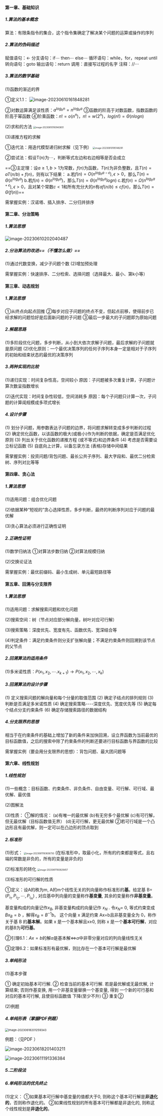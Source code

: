 #### 第一章、基础知识

##### 1.算法的基本概念

算法：有限条指令的集合，这个指令集确定了解决某个问题的运算或操作的序列



##### 2.算法的伪码描述

赋值语句：$\leftarrow$
分支语句：if$\cdots$ then$\cdots$ else$\cdots$
循环语句：while，for，repeat  until
转向语句：goto
输出语句：return
调用：直接写过程的名字
注释：//$\cdots$

##### 3.算法的数学基础

(1)函数的渐近的界

①定义1.1：
![image-20230610161848281](https://s2.loli.net/2023/07/31/8zYAwcTVvnURHho.png)

②对数运算满足该性质：$a^{log_bn}=n^{log_ba}$
③函数的阶高于对数函数，指数函数的阶高于幂函数
④阶乘函数：$n!=o(n^n)，n!=w(2^n)，log(n!)=\Theta(nlogn)$

(2)求和的方法
<img src="https://s2.loli.net/2023/07/31/ngPRilKjyDE1krI.png" alt="image-20230610193943651" style="zoom:50%;" />

(3)递推方程的求解

①迭代法：用迭代模型递归树求解（见下例）
<img src="https://s2.loli.net/2023/07/31/tPWSGbCHaQp1U4k.png" alt="image-20230610195148291" style="zoom:50%;" />

②尝试法：假设T(n)为$\cdots$，判断等式左边和右边相等是否会成立

==③主定理：设$a\ge1,b>1$为常数，$f(n)$为函数，$T(n)$为非负整数，且$T(n)=aT(n/b)+f(n)$，则有以下结果：
a.若$f(n)=O(n^{log_ba-\epsilon}),\epsilon>0$，那么$T(n)=\Theta(n^{log_ba})$
b.若$f(n)=\Theta(n^{log_ba})$，那么$T(n)=\Theta(n^{log_ba}logn)$
c.若$f(n)=\Omega(n^{log_ba+\epsilon}),\epsilon>0$，且对某个常数$c<1$和所有充分大的$n$有$af(n/b)\le cf(n)$，那么$T(n)=\Theta(f(n))$==

需掌握实例：汉诺塔、插入排序、二分归并排序

#### 第二章、分治策略

##### 1.算法思想

![image-20230610202040487](https://s2.loli.net/2023/07/31/AyVuX63MNlLfYzn.png)

##### 2.分治算法的改进==（不懂怎么做）==

(1)通过代数变换，减少子问题个数
(2)增加预处理

需掌握实例：快速排序、二分检索、选择问题（选择最大、最小、第k小等）

#### 第三章、动态规划

##### 1.算法思想

①从终点向起点回推
②每步对应子问题的终点不变，但起点前移，使得前步已经求解的问题恰好是后面新问题的子问题
③最后一步最大的子问题即为原始问题

##### 2.解题思路

(1)多阶段优化问题，多步判断，从小到大依次求解子问题，最后求解的子问题就是原问题
(2)优化原则：一个最优决策序列的任何子序列本身一定是相对于子序列的初始和结束状态的最优的决策序列

##### 3.两种实现的比较

(1)递归实现：时间复杂性高，空间较小
原因：子问题被多次重复计算，子问题计算次数呈指数增长

(2)迭代实现：时间复杂性较低，空间消耗多
原因：每个子问题只计算一次，子问题的计算闺规模成多项式增长

##### 4.设计步骤

(1) 划分子问题，用参数表达子问题的边界，将问题求解转变成多步判断的过程
(2) 确定优化函数，以该函数的极大(或极小)作为判断的依据，确定是否满足优化原则
(3) 列出关于优化函数的递推方程 (或不等式)和边界条件
(4) 考虑是否需要设立标记函数
(5) 自底向上计算，以备忘录方法 (表格)存储中间结果

需掌握实例：投资问题/背包问题、最长公共子序列、最大字段和、最优二分检索树、序列对比等等

#### 第四章、贪心法

##### 1.算法思想

(1)适用问题：组合优化问题

(2)依据某种“短视的”贪心选择性质，多步判断，最终的判断序列对应于问题的最优解

(3)贪心算法必须进行正确性证明

##### 2.正确性证明

(1)数学归纳法
①对算法步数归纳
②对算法规模归纳

(2)交换论证法

需掌握实例：最优前缀码、最小生成树、单元最短路径等

#### 第五章、回溯与分支限界

##### 1.算法思想

(1)适用问题：求解搜索问题和优化问题

(2)搜索空间：树（节点对应部分解向量，树叶对应可行解）

(3)搜索策略：深度优先、宽度有先、函数优先、宽深结合等

(4)判定条件：满足约束条件则分支扩张解向量；不满足约束条件则回溯到该节点的父节点

##### 2.回溯算法的适用条件

(1)多米诺性质：$P(x_1,x_2,\cdots.x_{k+1})\rightarrow P(x_1,x_2,\cdots,x_k)$

##### 3.回溯算法的设计步骤

(1) 定义搜索问题的解向量和每个分量的取值范围 
(2) 确定子结点的排列规则 
(3) 判断是否满足多米诺性质 
(4) 确定搜索策略----深度优先、宽度优先等 
(5) 确定每个结点分支约束条件 
(6) 确定存储搜索路径的数据结构

##### 4.分支限界的思想

相当于在约束条件的基础上增加了新的条件来加快回溯，设立界函数为当前最优的目标函数值，之后的搜索中除了约束条件的判断还要进行目标函数与界函数的比较

需掌握实例（要会用分支限界的思想）：背包问题、最大团问题等

####  第六章、线性规划

##### 1.线性规划

(1)一些概念：目标函数、约束条件、非负条件、自由变量、可行解、可行域、最优解、最优值

(2)图解法

(3)性质：
①解的情况：
(a)有唯一的最优解
(b)有无穷多个最优解
(c)有可行解，但无最优解（目标函数值无界）
(d)无可行解，更无最优解
②若可行域是一个凸边形且有最优解，则一定可以在凸边形的顶点取到

##### 2.标准形

(1)形式：
<img src="https://s2.loli.net/2023/07/31/4gvMX9rxmKSRTLn.png" alt="image-20230611183636730" style="zoom:50%;" />
(在标准形中，取最小化，所有的约束都是等式，且右端的常数是非负的，所有的变量是非负的)

(2)标准形的转化
<img src="https://s2.loli.net/2023/07/31/GTVR8QylebzuSsA.png" alt="image-20230611183829457" style="zoom: 50%;" />

(3)标准形的可行解的性质

①定义：设A的秩为m, A的m个线性无关的列向量称作标准形的**基**。给定基 B=($P_{i_1},P_{i_2},\cdots,P_{i_m}$) , 对应基中列向量的变量称作**基变量**, 其余的变量称作**非基变量**。

基变量构成的向量记作$x_B$, 非基变量构成的向量记作 $x_N$ . 令$x_N$= 0, 等式约束变成 $Bx_B=b$ ，解得$x_B=B^{-1}b$。 这个向量 x 满足约束 Ax=b且非基变量全为 0，称作关于基 B 的**基本解**。如果 x 是一个基本解且x$\ge$0, 则称 x 是一个**基本可行解**，对应的基B为**可行基**。

②引理6.1：$Ax=b$的解$\alpha$是基本解$\iff$$\alpha$中非零分量对应的列向量线性无关

③定理6.2：如果标准形有最优解，则比存在一个基本可行解是最优解

##### 3.单纯形法

(1)基本步骤

① 确定初始基本可行解.
② 检查当前的基本可行解. 若是最优解或无最优解, 计算结束; 否则作基变换, 用一个非基变量替换一个基变量, 得到 一个新的可行基和对应的基本可行解, 且使目标函数值 下降(至少不升)
③ 重复②

(2)例题

##### 4.单纯形表（掌握PDF例题）

<img src="https://s2.loli.net/2023/07/31/CzKkGXYvReb45yf.png" alt="image-20230618201259343" style="zoom: 67%;" />

例题：（见PDF ）

![image-20230618201403211](https://s2.loli.net/2023/07/31/zTFp97dIeRbVOyt.png)

![image-20230611191336384](https://s2.loli.net/2023/07/31/waMTUuNrGyYvVj9.png)

##### 5.二阶段法

##### 6.单纯形法的优先终止

(1)定义：
①如果基本可行解中基变量的值都大于0, 则称这个基本可行解是**非退化的**，否则称作退化的。
②如果线性规划的所有基本可行解都是非退化的, 则称这个线性规划是**非退化的**。